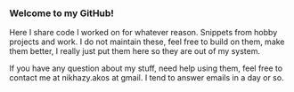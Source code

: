 ### Welcome to my GitHub!

Here I share code I worked on for whatever reason. Snippets from hobby projects and work. I do not maintain these, feel free to build on them, make them better, I really just put them here so they are out of my system.

If you have any question about my stuff, need help using them, feel free to contact me at nikhazy.akos at gmail. I tend to answer emails in a day or so.


<!--
**akosnikhazy/akosnikhazy** is a ✨ _special_ ✨ repository because its `README.md` (this file) appears on your GitHub profile.

Here are some ideas to get you started:

- 🔭 I’m currently working on ...
- 🌱 I’m currently learning ...
- 👯 I’m looking to collaborate on ...
- 🤔 I’m looking for help with ...
- 💬 Ask me about ...
- 📫 How to reach me: ...
- 😄 Pronouns: ...
- ⚡ Fun fact: ...
-->
